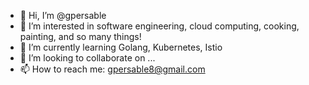 - 👋 Hi, I’m @gpersable
- 👀 I’m interested in software engineering, cloud computing, cooking, painting, and so many things!
- 🌱 I’m currently learning Golang, Kubernetes, Istio
- 💞️ I’m looking to collaborate on ...
- 📫 How to reach me: gpersable8@gmail.com

<!---
gpersable/gpersable is a ✨ special ✨ repository because its `README.md` (this file) appears on your GitHub profile.
You can click the Preview link to take a look at your changes.
--->

